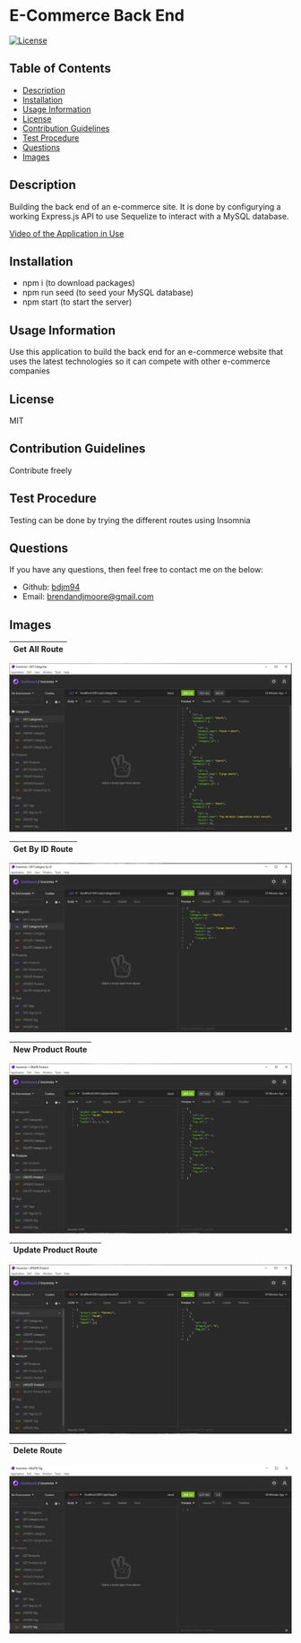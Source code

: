 # E-Commerce Back End

  [![License](https://img.shields.io/badge/License-MIT-red)](https://opensource.org/licenses/MIT)

  ## Table of Contents
  - [Description](#description)
  - [Installation](#installation)
  - [Usage Information](#usage-information)
  - [License](#license)
  - [Contribution Guidelines](#contribution-guidelines)
  - [Test Procedure](#test-procedure)
  - [Questions](#questions)
  - [Images](#images)

  ## Description
  Building the back end of an e-commerce site. It is done by configurying a working Express.js API to use Sequelize to interact with a MySQL database.

  [Video of the Application in Use](https://drive.google.com/file/d/1er-qQKq7momKfBBwxPfKUJiMCFu6ctEK/view?usp=sharing)

  ## Installation
  - npm i (to download packages)
  - npm run seed (to seed your MySQL database)
  - npm start (to start the server)

  ## Usage Information
  Use this application to build the back end for an e-commerce website that uses the latest technologies so it can compete with other e-commerce companies

  ## License
  MIT

  ## Contribution Guidelines
  Contribute freely

  ## Test Procedure
  Testing can be done by trying the different routes using Insomnia

  ## Questions
  If you have any questions, then feel free to contact me on the below:
  - Github: [bdjm94](https://github.com/bdjm94)
  - Email: [brendandjmoore@gmail.com](brendandjmoore@gmail.com)

  ## Images

| Get All Route |
|------------|
  ![Get All](./assets/get-all-route.JPG)

| Get By ID Route |
|------------|
  ![By ID](./assets/get-byid.JPG)

| New Product Route |
|------------|
  ![New Product](./assets/new-product.JPG)

| Update Product Route |
|------------|
  ![Update Product](./assets/update-product.JPG)

| Delete Route |
|------------|
  ![Delete](./assets/delete.JPG)
